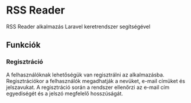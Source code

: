 # RSS Reader

RSS Reader alkalmazás Laravel keretrendszer segítségével

## Funkciók

### Regisztráció
A felhasználóknak lehetőségük van regisztrálni az alkalmazásba.
Regisztrációkor a felhasználók megadhatják a nevüket, e-mail címüket és jelszavukat.
A regisztráció során a rendszer ellenőrzi az e-mail cím egyediségét és a jelszó
megfelelő hosszúságát.
